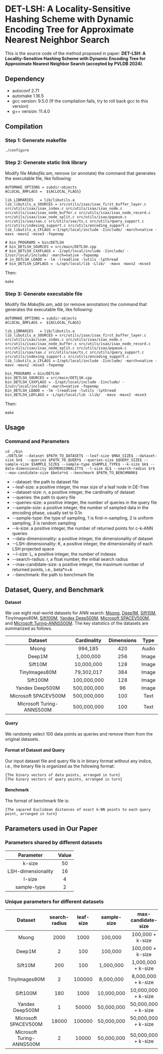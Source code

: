 # DET-LSH: A Locality-Sensitive Hashing Scheme with Dynamic Encoding Tree for Approximate Nearest Neighbor Search

This is the source code of the method proposed in paper: **DET-LSH: A Locality-Sensitive Hashing Scheme with Dynamic Encoding Tree for Approximate Nearest Neighbor Search (accepted by PVLDB 2024)**.

## Dependency

+ autoconf 2.71
+ automake 1.16.5
+ gcc version: 9.5.0 (If the compilation fails, try to roll back gcc to this version)
+ g++ version: 11.4.0

## Compilation

### Step 1: Generate makefile

```
./configure
```

### Step 2: Generate static link library

Modify file *Makefile.am*, remove (or annotate) the command that generates the executable file, like following:

```
AUTOMAKE_OPTIONS = subdir-objects
ACLOCAL_AMFLAGS =  ${ACLOCAL_FLAGS}

lib_LIBRARIES	= lib/libutils.a
lib_libutils_a_SOURCES = src/utils/isax/isax_first_buffer_layer.c src/utils/isax/isax_index.c src/utils/isax/isax_node.c src/utils/isax/isax_node_buffer.c src/utils/isax/isax_node_record.c src/utils/isax/isax_node_split.c src/utils/isax/pqueue.c src/utils/sax/sax.c src/utils/sax/ts.c src/utils/query_support.c src/utils/indexing_support.c src/utils/encoding_support.c
lib_libutils_a_CFLAGS =-I/opt/local/include -Iinclude/ -march=native -mavx -mavx2 -msse3 -fopenmp

# bin_PROGRAMS = bin/DETLSH
# bin_DETLSH_SOURCES = src/main/DETLSH.cpp
# bin_DETLSH_CXXFLAGS = -I/opt/local/include -Iinclude/ -I/usr/local/include/ -march=native -fopenmp
# in_DETLSH_LDADD = -lm -lreadline -lutils -lpthread
# bin_DETLSH_LDFLAGS = -L/opt/local/lib -Llib/  -mavx -mavx2 -msse3
```

Then:

```
make
```

### Step 3: Generate executable file

Modify file *Makefile.am*, add (or remove annotation) the command that generates the executable file, like following:

```
AUTOMAKE_OPTIONS = subdir-objects
ACLOCAL_AMFLAGS =  ${ACLOCAL_FLAGS}

lib_LIBRARIES	= lib/libutils.a
lib_libutils_a_SOURCES = src/utils/isax/isax_first_buffer_layer.c src/utils/isax/isax_index.c src/utils/isax/isax_node.c src/utils/isax/isax_node_buffer.c src/utils/isax/isax_node_record.c src/utils/isax/isax_node_split.c src/utils/isax/pqueue.c src/utils/sax/sax.c src/utils/sax/ts.c src/utils/query_support.c src/utils/indexing_support.c src/utils/encoding_support.c
lib_libutils_a_CFLAGS =-I/opt/local/include -Iinclude/ -march=native -mavx -mavx2 -msse3 -fopenmp

bin_PROGRAMS = bin/DETLSH
bin_DETLSH_SOURCES = src/main/DETLSH.cpp
bin_DETLSH_CXXFLAGS = -I/opt/local/include -Iinclude/ -I/usr/local/include/ -march=native -fopenmp
bin_DETLSH_LDADD = -lm -lreadline -lutils -lpthread
bin_DETLSH_LDFLAGS = -L/opt/local/lib -Llib/  -mavx -mavx2 -msse3
```

Then:

```
make
```

## Usage

### Command and Parameters

```
cd ./bin
./DETLSH --dataset $PATH_TO_DATASET$ --leaf-size $MAX_SIZE$ --dataset-size $n$  --queries $PATH_TO_QUERY$ --queries-size $QUERY_SIZE$ --sample-size $SAMPLE_SIZE$ --sample-type $SAMPLE_TYPE$ --k-size $k$ --data-dimensionality $DIMENSIONALITY$ --l-size $L$ --search-radius $r$ --max-candidate-size $beta*n$ --benchmark $PATH_TO_BENCHMARK$
```

+ --dataset: the path to dataset file
+ --leaf-size: a positive integer, the max size of a leaf node in DE-Tree
+ --dataset-size: n, a positive integer, the cardinality of dataset
+ --queries: the path to query file 
+ --queries-size: a positive integer, the number of queries in the query file
+ --sample-size: a positive integer, the number of sampled data in the encoding phase, usually set to 0.1n
+ --sample-type: the type of sampling, 1 is first-n-sampling, 2 is uniform sampling, 3 is random sampling
+ --k-size: a positive integer, the number of returned points for c-k-ANN queries
+ --data-dimensionality: a positive integer, the dimensionality of dataset
+ --LSH-dimensionality: K, a positive integer, the dimensionality of each LSH projected space
+ --l-size: L, a positive integer, the number of indexes
+ --search-radius: r, a float number, the initial search radius
+ --max-candidate-size: a positive integer, the maximum number of returned points, i.e., beta*n+k
+ --benchmark: the path to benchmark file

## Dataset, Query, and Benchmark

#### Dataset

We use eight real-world datasets for ANN search: [Msong](https://www.cse.cuhk.edu.hk/systems/hash/gqr/datasets.html), [Deep1M](https://www.cse.cuhk.edu.hk/systems/hash/gqr/datasets.html), [Sift10M](http://corpus-texmex.irisa.fr/), TinyImages80M, [Sift100M](http://corpus-texmex.irisa.fr/), [Yandex Deep500M](https://big-ann-benchmarks.com/neurips21.html), [Microsoft SPACEV500M](https://big-ann-benchmarks.com/neurips21.html), and [Microsoft Turing-ANNS500M](https://big-ann-benchmarks.com/neurips21.html). The key statistics of the datasets are summarized as follows.

|          Dataset          | Cardinality | Dimensions | Type  |
| :-----------------------: | :---------: | :--------: | :---: |
|           Msong           |   994,185   |    420     | Audio |
|          Deep1M           |  1,000,000  |    256     | Image |
|          Sift10M          | 10,000,000  |    128     | Image |
|       TinyImages80M       | 79,302,017  |    384     | Image |
|         Sift100M          | 100,000,000 |    128     | Image |
|      Yandex Deep500M      | 500,000,000 |     96     | Image |
|   Microsoft SPACEV500M    | 500,000,000 |    100     | Text  |
| Microsoft Turing-ANNS500M | 500,000,000 |    100     | Text  |

#### Query

We randomly select 100 data points as queries and remove them from the original datasets.

#### Format of Dataset and Query

Our input dataset file and query file is in binary format without any indice, i.e., the binary file is organized as the following format:

```
{The binary vectors of data points, arranged in turn}
{The binary vectors of query points, arranged in turn}
```

#### Benchmark

The format of benchmark file is:

```
{The squared Euclidean distances of exact k-NN points to each query point, arranged in turn}
```

## Parameters used in Our Paper

### Parameters shared by different datasets

|     Parameter      | Value |
| :----------------: | :---: |
|       k-size       |  50   |
| LSH-dimensionality |  16   |
|       l-size       |   4   |
|    sample-type     |   2   |

### Unique parameters for different datasets

|          Dataset          | search-radius | leaf-size | sample-size | max-candidate-size  |
| :-----------------------: | :-----------: | :-------: | :---------: | :-----------------: |
|           Msong           |     2000      |   1000    |   100,000   |  100,000 + k-size   |
|          Deep1M           |       2       |    100    |   100,000   |  100,000 + k-size   |
|          Sift10M          |      200      |    100    |  1,000,000  | 1,000,000 + k-size  |
|       TinyImages80M       |       2       |  100000   |  8,000,000  | 8,000,000 + k-size  |
|         Sift100M          |      180      |   1000    | 10,000,000  | 10,000,000 + k-size |
|      Yandex Deep500M      |       1       |   50000   | 50,000,000  | 50,000,000 + k-size |
|   Microsoft SPACEV500M    |     18000     |  100000   | 50,000,000  | 50,000,000 + k-size |
| Microsoft Turing-ANNS500M |       2       |   10000   | 50,000,000  | 50,000,000 + k-size |

